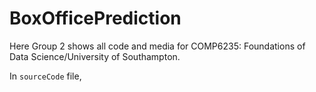 # BoxOfficePrediction

Here Group 2 shows all code and media for COMP6235: Foundations of Data Science/University of Southampton. 

In <code>sourceCode</code> file, 
